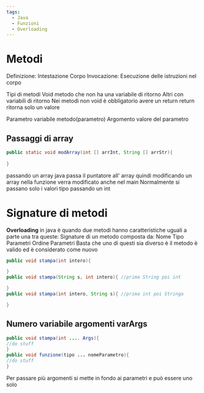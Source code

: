 ```yaml
---
tags:
  - Java
  - Funzioni
  - Overloading
---
```

# Metodi
Definizione:
	Intestazione
	Corpo
Invocazione:
	Esecuzione delle istruzioni nel corpo

Tipi di metodi
Void metodo che non ha una variabile di ritorno
Altri con variabili di ritorno
Nei metodi non void è obbligatorio avere un return
return ritorna solo un valore

Parametro variabile metodo(parametro)
Argomento valore del parametro

## Passaggi di array
```Java
public static void modArray(int [] arrInt, String [] arrStr){
	
}
```
passando un array java passa il puntatore all' array quindi modificando un array nella funzione verra modificato anche nel main
Normalmente si passano solo i valori tipo passando un int
# Signature di metodi
**Overloading** in java è quando due metodi hanno caratteristiche uguali a parte una tra queste:
Signature di un metodo composta da:
	Nome
	Tipo
	Parametri
	Ordine Parametri
Basta che uno di questi sia diverso è il metodo è valido ed è considerato come nuovo
```Java
public void stampa(int intero){

}
public void stampa(String s, int intero){ //prima String poi int 

}
public void stampa(int intero, String s){ //prima int poi Stringa

}
```
## Numero variabile argomenti varArgs
```Java
public void stampa(int .... Args){
//do stuff
}
public void funzione(tipo ... nomeParametro){
//do stuff
}
```
Per passare più argomenti si mette in fondo ai parametri e può essere uno solo